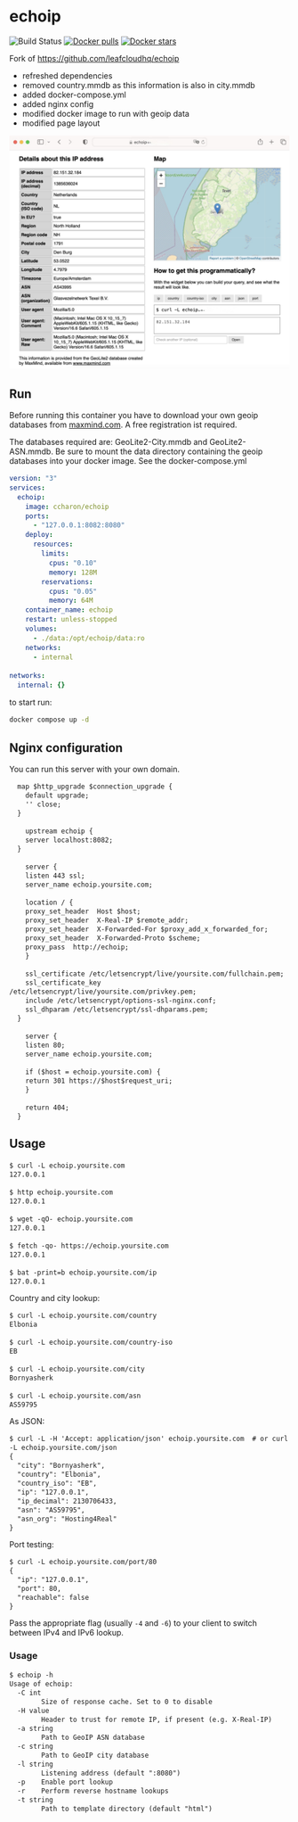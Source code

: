 # echoip
![Build Status](https://github.com/ccharon/echoip/workflows/ci/badge.svg)
[![Docker pulls](https://img.shields.io/docker/pulls/ccharon/echoip.svg?label=docker+pulls)](https://hub.docker.com/r/ccharon/echoip)
[![Docker stars](https://img.shields.io/docker/stars/ccharon/echoip.svg?label=docker+stars)](https://hub.docker.com/r/ccharon/echoip)



Fork of https://github.com/leafcloudhq/echoip

- refreshed dependencies
- removed country.mmdb as this information is also in city.mmdb
- added docker-compose.yml
- added nginx config
- modified docker image to run with geoip data
- modified page layout

![Screenshot](https://raw.githubusercontent.com/ccharon/echoip/master/doc/screenshot.jpg)

## Run
Before running this container you have to download your own geoip databases from [maxmind.com](https://www.maxmind.com). A free registration ist required.

The databases required are: GeoLite2-City.mmdb and GeoLite2-ASN.mmdb. Be sure to mount the data directory containing the geoip databases into your docker image.
See the docker-compose.yml

```yaml
version: "3"
services:
  echoip:
    image: ccharon/echoip
    ports:
      - "127.0.0.1:8082:8080"
    deploy:
      resources:
        limits:
          cpus: "0.10"
          memory: 128M
        reservations:
          cpus: "0.05"
          memory: 64M
    container_name: echoip
    restart: unless-stopped
    volumes:
      - ./data:/opt/echoip/data:ro
    networks:
      - internal

networks:
  internal: {}
```
to start run:
```bash
docker compose up -d 
```

## Nginx configuration

You can run this server with your own domain.

```
  map $http_upgrade $connection_upgrade {
    default upgrade;
    '' close;
  }
    
    upstream echoip {
    server localhost:8082;
  }
    
    server {
    listen 443 ssl;
    server_name echoip.yoursite.com;

    location / {
    proxy_set_header  Host $host;
    proxy_set_header  X-Real-IP $remote_addr;
    proxy_set_header  X-Forwarded-For $proxy_add_x_forwarded_for;
    proxy_set_header  X-Forwarded-Proto $scheme;
    proxy_pass  http://echoip;
    }

    ssl_certificate /etc/letsencrypt/live/yoursite.com/fullchain.pem;
    ssl_certificate_key /etc/letsencrypt/live/yoursite.com/privkey.pem;
    include /etc/letsencrypt/options-ssl-nginx.conf;
    ssl_dhparam /etc/letsencrypt/ssl-dhparams.pem;
  }
    
    server {
    listen 80;
    server_name echoip.yoursite.com;

    if ($host = echoip.yoursite.com) {
    return 301 https://$host$request_uri;
    }

    return 404;
  }
```

## Usage

```
$ curl -L echoip.yoursite.com
127.0.0.1

$ http echoip.yoursite.com
127.0.0.1

$ wget -qO- echoip.yoursite.com
127.0.0.1

$ fetch -qo- https://echoip.yoursite.com
127.0.0.1

$ bat -print=b echoip.yoursite.com/ip
127.0.0.1
```

Country and city lookup:

```
$ curl -L echoip.yoursite.com/country
Elbonia

$ curl -L echoip.yoursite.com/country-iso
EB

$ curl -L echoip.yoursite.com/city
Bornyasherk

$ curl -L echoip.yoursite.com/asn
AS59795
```

As JSON:

```
$ curl -L -H 'Accept: application/json' echoip.yoursite.com  # or curl -L echoip.yoursite.com/json
{
  "city": "Bornyasherk",
  "country": "Elbonia",
  "country_iso": "EB",
  "ip": "127.0.0.1",
  "ip_decimal": 2130706433,
  "asn": "AS59795",
  "asn_org": "Hosting4Real"
}
```

Port testing:

```
$ curl -L echoip.yoursite.com/port/80
{
  "ip": "127.0.0.1",
  "port": 80,
  "reachable": false
}
```

Pass the appropriate flag (usually `-4` and `-6`) to your client to switch
between IPv4 and IPv6 lookup.


### Usage

```
$ echoip -h
Usage of echoip:
  -C int
    	Size of response cache. Set to 0 to disable
  -H value
    	Header to trust for remote IP, if present (e.g. X-Real-IP)
  -a string
    	Path to GeoIP ASN database
  -c string
    	Path to GeoIP city database
  -l string
    	Listening address (default ":8080")
  -p	Enable port lookup
  -r	Perform reverse hostname lookups
  -t string
    	Path to template directory (default "html")
```
